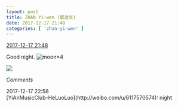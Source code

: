 ```yaml
---
layout: post
title: ZHAN Yi-wen (展逸文)
date: 2017-12-17 21:48
categories: [ 'zhan-yi-wen' ]
---
```


<div class="weibo-info">
  <a href="https://weibo.com/6108090526/FA6S941dv">2017-12-17 21:48</a>
</div>

Good night. ![moon](https://img.t.sinajs.cn/t4/appstyle/expression/ext/normal/b9/moon.gif)×4

<!-- more -->

<a href="https://wx2.sinaimg.cn/mw690/006FmVn8ly1fmk3pu5w4uj30zk0qoq8z.jpg">
  <img class="weibo-pic-preview-h" src="https://wx2.sinaimg.cn/orj360/006FmVn8ly1fmk3pu5w4uj30zk0qoq8z.jpg" />
</a>

*Comments*

<div class="weibo-info">2017-12-17 22:58</div>
[YiAnMusicClub-HeLuoLuo](http://weibo.com/u/6117570574): night
